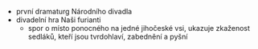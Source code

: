- první dramaturg Národního divadla
- divadelní hra Naši furianti
	- spor o místo ponocného na jedné jihočeské vsi, ukazuje zkaženost sedláků, kteří jsou tvrdohlaví, zabednění a pyšní